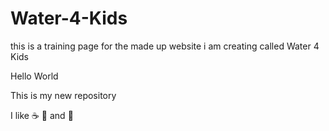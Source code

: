 # Water-4-Kids
this is a training page for the made up website i am creating called Water 4 Kids

Hello World

This is my new repository

I like :coffee: :pizza: and :dancer:
